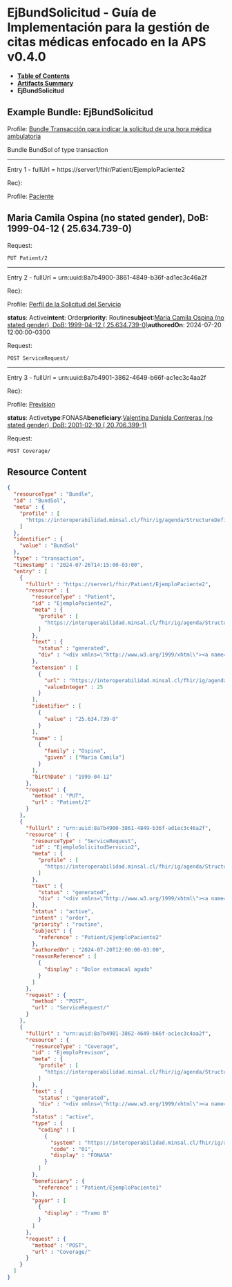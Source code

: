 # EjBundSolicitud - Guía de Implementación para la gestión de citas médicas enfocado en la APS v0.4.0

* [**Table of Contents**](toc.md)
* [**Artifacts Summary**](artifacts.md)
* **EjBundSolicitud**

## Example Bundle: EjBundSolicitud

Profile: [Bundle Transacción para indicar la solicitud de una hora médica ambulatoria](StructureDefinition-BundleSolicitud.md)

Bundle BundSol of type transaction

-------

Entry 1 - fullUrl = https://server1/fhir/Patient/EjemploPaciente2

Rec}:

> 

Profile: [Paciente](StructureDefinition-PacienteAgenda.md)

Maria Camila Ospina (no stated gender), DoB: 1999-04-12 ( 25.634.739-0)
-------

Request:

```
PUT Patient/2

```

-------

Entry 2 - fullUrl = urn:uuid:8a7b4900-3861-4849-b36f-ad1ec3c46a2f

Rec}:

> 

Profile: [Perfil de la Solicitud del Servicio](StructureDefinition-SolicitudServicio.md)

**status**: Active**intent**: Order**priority**: Routine**subject**:[Maria Camila Ospina (no stated gender), DoB: 1999-04-12 ( 25.634.739-0)](Patient-EjemploPaciente2.md)**authoredOn**: 2024-07-20 12:00:00-0300

Request:

```
POST ServiceRequest/

```

-------

Entry 3 - fullUrl = urn:uuid:8a7b4901-3862-4649-b66f-ac1ec3c4aa2f

Rec}:

> 

Profile: [Prevision](StructureDefinition-Prevision.md)

**status**: Active**type**:FONASA**beneficiary**:[Valentina Daniela Contreras (no stated gender), DoB: 2001-02-10 ( 20.706.399-1)](Patient-EjemploPaciente1.md)

Request:

```
POST Coverage/

```



## Resource Content

```json
{
  "resourceType" : "Bundle",
  "id" : "BundSol",
  "meta" : {
    "profile" : [
      "https://interoperabilidad.minsal.cl/fhir/ig/agenda/StructureDefinition/BundleSolicitud"
    ]
  },
  "identifier" : {
    "value" : "BundSol"
  },
  "type" : "transaction",
  "timestamp" : "2024-07-26T14:15:00-03:00",
  "entry" : [
    {
      "fullUrl" : "https://server1/fhir/Patient/EjemploPaciente2",
      "resource" : {
        "resourceType" : "Patient",
        "id" : "EjemploPaciente2",
        "meta" : {
          "profile" : [
            "https://interoperabilidad.minsal.cl/fhir/ig/agenda/StructureDefinition/PacienteAgenda"
          ]
        },
        "text" : {
          "status" : "generated",
          "div" : "<div xmlns=\"http://www.w3.org/1999/xhtml\"><a name=\"Patient_EjemploPaciente2\"> </a><p class=\"res-header-id\"><b>Generated Narrative: Paciente EjemploPaciente2</b></p><a name=\"EjemploPaciente2\"> </a><a name=\"hcEjemploPaciente2\"> </a><div style=\"display: inline-block; background-color: #d9e0e7; padding: 6px; margin: 4px; border: 1px solid #8da1b4; border-radius: 5px; line-height: 60%\"><p style=\"margin-bottom: 0px\"/><p style=\"margin-bottom: 0px\">Profile: <a href=\"StructureDefinition-PacienteAgenda.html\">Paciente</a></p></div><p style=\"border: 1px #661aff solid; background-color: #e6e6ff; padding: 10px;\">Maria Camila Ospina  (no stated gender), DoB: 1999-04-12 ( 25.634.739-0)</p><hr/><table class=\"grid\"><tr><td style=\"background-color: #f3f5da\" title=\"Da la edad del paciente\"><a href=\"StructureDefinition-Edad.html\">Edad del paciente</a></td><td colspan=\"3\">25</td></tr></table></div>"
        },
        "extension" : [
          {
            "url" : "https://interoperabilidad.minsal.cl/fhir/ig/agenda/StructureDefinition/Edad",
            "valueInteger" : 25
          }
        ],
        "identifier" : [
          {
            "value" : "25.634.739-0"
          }
        ],
        "name" : [
          {
            "family" : "Ospina",
            "given" : ["Maria Camila"]
          }
        ],
        "birthDate" : "1999-04-12"
      },
      "request" : {
        "method" : "PUT",
        "url" : "Patient/2"
      }
    },
    {
      "fullUrl" : "urn:uuid:8a7b4900-3861-4849-b36f-ad1ec3c46a2f",
      "resource" : {
        "resourceType" : "ServiceRequest",
        "id" : "EjemploSolicitudServicio2",
        "meta" : {
          "profile" : [
            "https://interoperabilidad.minsal.cl/fhir/ig/agenda/StructureDefinition/SolicitudServicio"
          ]
        },
        "text" : {
          "status" : "generated",
          "div" : "<div xmlns=\"http://www.w3.org/1999/xhtml\"><a name=\"ServiceRequest_EjemploSolicitudServicio2\"> </a><p class=\"res-header-id\"><b>Generated Narrative: PeticiónServicio EjemploSolicitudServicio2</b></p><a name=\"EjemploSolicitudServicio2\"> </a><a name=\"hcEjemploSolicitudServicio2\"> </a><div style=\"display: inline-block; background-color: #d9e0e7; padding: 6px; margin: 4px; border: 1px solid #8da1b4; border-radius: 5px; line-height: 60%\"><p style=\"margin-bottom: 0px\"/><p style=\"margin-bottom: 0px\">Profile: <a href=\"StructureDefinition-SolicitudServicio.html\">Perfil de la Solicitud del Servicio</a></p></div><p><b>status</b>: Active</p><p><b>intent</b>: Order</p><p><b>priority</b>: Routine</p><p><b>subject</b>: <a href=\"Patient-EjemploPaciente2.html\">Maria Camila Ospina  (no stated gender), DoB: 1999-04-12 ( 25.634.739-0)</a></p><p><b>authoredOn</b>: 2024-07-20 12:00:00-0300</p><p><b>reasonReference</b>: Dolor estomacal agudo</p></div>"
        },
        "status" : "active",
        "intent" : "order",
        "priority" : "routine",
        "subject" : {
          "reference" : "Patient/EjemploPaciente2"
        },
        "authoredOn" : "2024-07-20T12:00:00-03:00",
        "reasonReference" : [
          {
            "display" : "Dolor estomacal agudo"
          }
        ]
      },
      "request" : {
        "method" : "POST",
        "url" : "ServiceRequest/"
      }
    },
    {
      "fullUrl" : "urn:uuid:8a7b4901-3862-4649-b66f-ac1ec3c4aa2f",
      "resource" : {
        "resourceType" : "Coverage",
        "id" : "EjemploPrevison",
        "meta" : {
          "profile" : [
            "https://interoperabilidad.minsal.cl/fhir/ig/agenda/StructureDefinition/Prevision"
          ]
        },
        "text" : {
          "status" : "generated",
          "div" : "<div xmlns=\"http://www.w3.org/1999/xhtml\"><a name=\"Coverage_EjemploPrevison\"> </a><p class=\"res-header-id\"><b>Generated Narrative: Cobertura EjemploPrevison</b></p><a name=\"EjemploPrevison\"> </a><a name=\"hcEjemploPrevison\"> </a><div style=\"display: inline-block; background-color: #d9e0e7; padding: 6px; margin: 4px; border: 1px solid #8da1b4; border-radius: 5px; line-height: 60%\"><p style=\"margin-bottom: 0px\"/><p style=\"margin-bottom: 0px\">Profile: <a href=\"StructureDefinition-Prevision.html\">Prevision</a></p></div><p><b>status</b>: Active</p><p><b>type</b>: <span title=\"Codes:{https://interoperabilidad.minsal.cl/fhir/ig/agenda/CodeSystem/CSPrevision 01}\">FONASA</span></p><p><b>beneficiary</b>: <a href=\"Patient-EjemploPaciente1.html\">Valentina Daniela Contreras  (no stated gender), DoB: 2001-02-10 ( 20.706.399-1)</a></p><p><b>payor</b>: Tramo B</p></div>"
        },
        "status" : "active",
        "type" : {
          "coding" : [
            {
              "system" : "https://interoperabilidad.minsal.cl/fhir/ig/agenda/CodeSystem/CSPrevision",
              "code" : "01",
              "display" : "FONASA"
            }
          ]
        },
        "beneficiary" : {
          "reference" : "Patient/EjemploPaciente1"
        },
        "payor" : [
          {
            "display" : "Tramo B"
          }
        ]
      },
      "request" : {
        "method" : "POST",
        "url" : "Coverage/"
      }
    }
  ]
}

```
